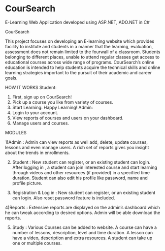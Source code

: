 # CourSearch
E-Learning Web Application developed using ASP.NET, ADO.NET in C#

CourSearch

This project focuses on developing an E-learning website which provides facility to institute and students in a manner that the learning, evaluation, assessment does not remain limited to the fourwall of a classroom. Students belonging to different places, unable to attend regular classes get access to educational courses across wide range of programs. CourSearch’s online education is intended to help students acquire the technical skills and online learning strategies important to the pursuit of their academic and career goals.

HOW IT WORKS
Student:
1. First, sign up on CourSearch!
2. Pick up a course you like from variety of courses.
3. Start Learning. 
Happy Learning!
Admin:
1. Login to your account.
2. View reports of courses and users on your dashboard.
3. Manage users and courses.

MODULES


1)Admin :
Admin can view reports as well add, delete, update courses, lessons and even manage users. A rich set of reports gives you insight about the trends in enrollments.

2) Student :
New student can register, or an existing student can login. 
After logging in , a student can join interested course and start learning through videos and other resources (if provided) in a specified time duration. Student can also edit his profile like password, name and profile picture.

3) Registration & Log in :
New student can register, or an existing student can login. Also reset password feature is included.

4)Reports :
Extensive reports are displayed on the admin’s dashboard which he can tweak according to desired options. Admin will be able download the reports.

5) Study :
Various Courses can be added to website. 
A course can have a number of lessons, description, level and time duration. A lesson can have a video, description and extra resources. A student can take up one or multiple courses.

